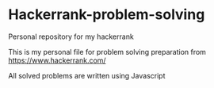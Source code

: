 # Hackerrank-problem-solving
Personal repository for my hackerrank

This is my personal file for problem solving preparation from https://www.hackerrank.com/

All solved problems are written using Javascript

